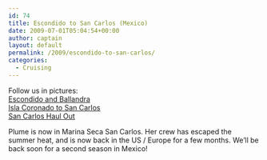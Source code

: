 ```yaml
---
id: 74
title: Escondido to San Carlos (Mexico)
date: 2009-07-01T05:04:54+00:00
author: captain
layout: default
permalink: /2009/escondido-to-san-carlos/
categories:
  - Cruising
---
```

Follow us in pictures:<br /> <a
href="http://plume.flupes.org/gallery/index.php?level=album&id=27">Escondido and
Ballandra</a><br /> <a
href="http://plume.flupes.org/gallery/index.php?level=album&id=28">Isla Coronado
to San Carlos</a><br /> <a
href="http://plume.flupes.org/gallery/index.php?level=album&id=26">San Carlos
Haul Out</a></div>
    
Plume is now in Marina Seca San Carlos. Her crew has escaped the summer heat,
and is now back in the US / Europe for a few months. We&#8217;ll be back soon
for a second season in Mexico!